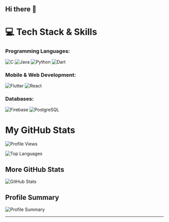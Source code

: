 ## Hi there 👋
# 💻 Tech Stack & Skills  

### Programming Languages:
![C](https://img.shields.io/badge/C-00599C?style=for-the-badge&logo=c&logoColor=white)
![Java](https://img.shields.io/badge/Java-ED8B00?style=for-the-badge&logo=java&logoColor=white)
![Python](https://img.shields.io/badge/Python-3776AB?style=for-the-badge&logo=python&logoColor=white)
![Dart](https://img.shields.io/badge/Dart-0175C2?style=for-the-badge&logo=dart&logoColor=white)

### Mobile & Web Development:
![Flutter](https://img.shields.io/badge/Flutter-02569B?style=for-the-badge&logo=flutter&logoColor=white)
![React](https://img.shields.io/badge/React-20232A?style=for-the-badge&logo=react&logoColor=61DAFB)

### Databases:
![Firebase](https://img.shields.io/badge/Firebase-FFCA28?style=for-the-badge&logo=firebase&logoColor=white)
![PostgreSQL](https://img.shields.io/badge/PostgreSQL-336791?style=for-the-badge&logo=postgresql&logoColor=white)


# My GitHub Stats

![Profile Views](https://komarev.com/ghpvc/?username=Jessin-Sunny&color=blue)

![Top Languages](https://github-readme-stats.vercel.app/api/top-langs/?username=Jessin-Sunny&layout=compact)

## More GitHub Stats

![GitHub Stats](https://github-readme-stats.vercel.app/api?username=Jessin-Sunny&show_icons=true&theme=radical)

## Profile Summary

![Profile Summary](https://github-profile-summary-cards.vercel.app/api/cards/profile-details?username=Jessin-Sunny&theme=github)

---





<!--
**Jessin-Sunny/Jessin-Sunny** is a ✨ _special_ ✨ repository because its `README.md` (this file) appears on your GitHub profile.

Here are some ideas to get you started:

- 🔭 I’m currently working on ...
- 🌱 I’m currently learning ...
- 👯 I’m looking to collaborate on ...
- 🤔 I’m looking for help with ...
- 💬 Ask me about ...
- 📫 How to reach me: ...
- 😄 Pronouns: ...
- ⚡ Fun fact: ...
-->
